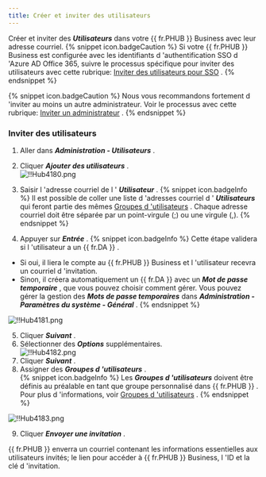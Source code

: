 ```yaml
---
title: Créer et inviter des utilisateurs
---
```

Créer et inviter des ***Utilisateurs*** dans votre {{ fr.PHUB }} Business avec leur adresse courriel. 
{% snippet icon.badgeCaution %} 
Si votre {{ fr.PHUB }} Business est configurée avec les identifiants d 'authentification SSO d 'Azure AD Office 365, suivre le processus spécifique pour inviter des utilisateurs avec cette rubrique: [Inviter des utilisateurs pour SSO](/fr/hub/getting-started/get-started-sso-hub-business/invite-users-SSO-hub-business/) . 
{% endsnippet %}
 
{% snippet icon.badgeCaution %} 
Nous vous recommandons fortement d 'inviter au moins un autre administrateur. Voir le processus avec cette rubrique: [Inviter un administrateur](/fr/hub/web-interface/hub-overview/administration/management/users/administrator-invite/) . 
{% endsnippet %}
 
### Inviter des utilisateurs 

1. Aller dans ***Administration - Utilisateurs*** . 
1. Cliquer ***Ajouter des utilisateurs*** .  
![!!Hub4180.png](https://webdevolutions.azureedge.net/docs/fr/hub/Hub4180.png) 
1. Saisir l 'adresse courriel de l ' ***Utilisateur*** . 
{% snippet icon.badgeInfo %} 
Il est possible de coller une liste d 'adresses courriel d ' ***Utilisateurs*** qui feront partie des mêmes [Groupes d 'utilisateurs](/fr/hub/web-interface/hub-overview/administration/management/user-groups/) . Chaque adresse courriel doit être séparée par un point-virgule (;) ou une virgule (,). 
{% endsnippet %}
 
4. Appuyer sur ***Entrée*** . 
{% snippet icon.badgeInfo %} 
Cette étape validera si l 'utilisateur a un {{ fr.DA }} .  

* Si oui, il liera le compte au {{ fr.PHUB }} Business et l 'utilisateur recevra un courriel d 'invitation.  
* Sinon, il créera automatiquement un {{ fr.DA }} avec un ***Mot de passe temporaire*** , que vous pouvez choisir comment gérer. Vous pouvez gérer la gestion des ***Mots de passe temporaires*** dans ***Administration - Paramètres du système - Général*** . 
{% endsnippet %}
 
![!!Hub4181.png](https://webdevolutions.azureedge.net/docs/fr/hub/Hub4181.png) 

5. Cliquer ***Suivant*** . 
1. Sélectionner des ***Options*** supplémentaires.  
![!!Hub4182.png](https://webdevolutions.azureedge.net/docs/fr/hub/Hub4182.png) 
1. Cliquer ***Suivant*** . 
1. Assigner des ***Groupes d 'utilisateurs*** .  
{% snippet icon.badgeInfo %} 
Les ***Groupes d 'utilisateurs*** doivent être définis au préalable en tant que groupe personnalisé dans {{ fr.PHUB }} . Pour plus d 'informations, voir [Groupes d 'utilisateurs](/fr/hub/web-interface/hub-overview/administration/management/user-groups/) . 
{% endsnippet %}
 
![!!Hub4183.png](https://webdevolutions.azureedge.net/docs/fr/hub/Hub4183.png) 

9. Cliquer ***Envoyer une invitation*** .  

{{ fr.PHUB }} enverra un courriel contenant les informations essentielles aux utilisateurs invités; le lien pour accéder à {{ fr.PHUB }} Business, l 'ID et la clé d 'invitation. 

